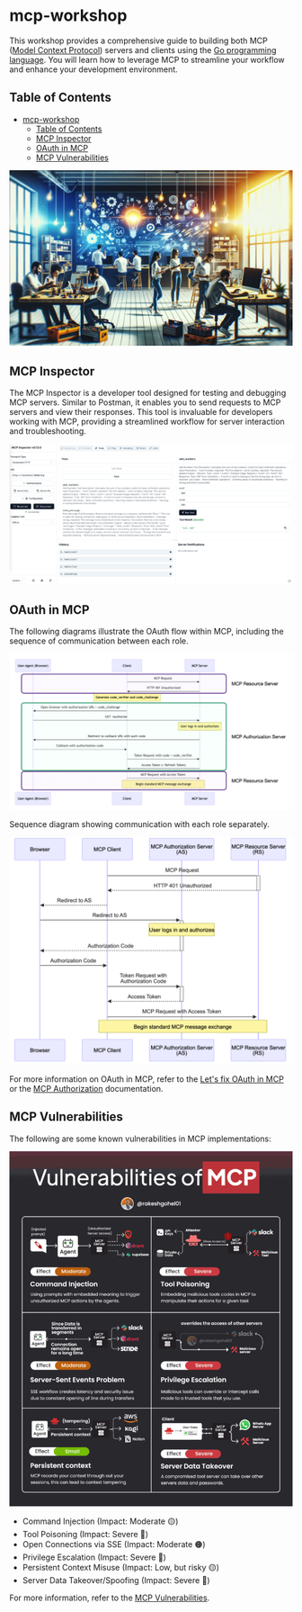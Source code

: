 # mcp-workshop

This workshop provides a comprehensive guide to building both MCP ([Model Context Protocol][1]) servers and clients using the [Go programming language][2]. You will learn how to leverage MCP to streamline your workflow and enhance your development environment.

## Table of Contents

- [mcp-workshop](#mcp-workshop)
  - [Table of Contents](#table-of-contents)
  - [MCP Inspector](#mcp-inspector)
  - [OAuth in MCP](#oauth-in-mcp)
  - [MCP Vulnerabilities](#mcp-vulnerabilities)

![cover](./images/cover.png)

[1]: https://modelcontextprotocol.io/introduction
[2]: https://go.dev

## MCP Inspector

The MCP Inspector is a developer tool designed for testing and debugging MCP servers. Similar to Postman, it enables you to send requests to MCP servers and view their responses. This tool is invaluable for developers working with MCP, providing a streamlined workflow for server interaction and troubleshooting.

![inspector](./images/inspector.png)

## OAuth in MCP

The following diagrams illustrate the OAuth flow within MCP, including the sequence of communication between each role.

![oauth](./images/oauth-flow-01.png)

Sequence diagram showing communication with each role separately.

![oauth-sequence](./images/oauth-flow-02.png)

For more information on OAuth in MCP, refer to the [Let's fix OAuth in MCP][3] or the [MCP Authorization][4] documentation.

[3]: https://aaronparecki.com/2025/04/03/15/oauth-for-model-context-protocol
[4]: https://modelcontextprotocol.io/specification/2025-03-26/basic/authorization

## MCP Vulnerabilities

The following are some known vulnerabilities in MCP implementations:

![vulnerabilities](./images/vulnerabilities.gif)

- Command Injection (Impact: Moderate 🟡)
- Tool Poisoning (Impact: Severe 🔴)
- Open Connections via SSE (Impact: Moderate 🟠)
- Privilege Escalation (Impact: Severe 🔴)
- Persistent Context Misuse (Impact: Low, but risky 🟡)
- Server Data Takeover/Spoofing (Impact: Severe 🔴)

For more information, refer to the [MCP Vulnerabilities][11].

[11]: https://www.linkedin.com/posts/eordax_ai-mcp-genai-activity-7333057511651954688-sbNO
